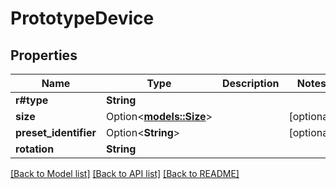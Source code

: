 # PrototypeDevice

## Properties

Name | Type | Description | Notes
------------ | ------------- | ------------- | -------------
**r#type** | **String** |  | 
**size** | Option<[**models::Size**](Size.md)> |  | [optional]
**preset_identifier** | Option<**String**> |  | [optional]
**rotation** | **String** |  | 

[[Back to Model list]](../README.md#documentation-for-models) [[Back to API list]](../README.md#documentation-for-api-endpoints) [[Back to README]](../README.md)



